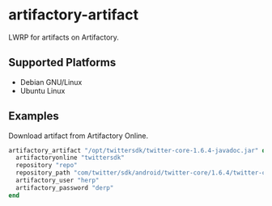 # artifactory-artifact

LWRP for artifacts on Artifactory.

## Supported Platforms

* Debian GNU/Linux
* Ubuntu Linux

## Examples

Download artifact from Artifactory Online.

```rb
artifactory_artifact "/opt/twittersdk/twitter-core-1.6.4-javadoc.jar" do
  artifactoryonline "twittersdk"
  repository "repo"
  repository_path "com/twitter/sdk/android/twitter-core/1.6.4/twitter-core-1.6.4-javadoc.jar"
  artifactory_user "herp"
  artifactory_password "derp"
end
```
